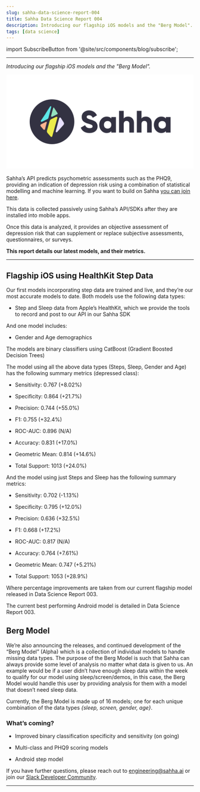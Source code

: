 ```yaml
---
slug: sahha-data-science-report-004
title: Sahha Data Science Report 004
description: Introducing our flagship iOS models and the "Berg Model".
tags: [data science]
---
```


import SubscribeButton from '@site/src/components/blog/subscribe';

---

*Introducing our flagship iOS models and the "Berg Model".*

![Sahha](../../static/img/sahha-logo.svg)

<!--truncate-->

Sahha’s API predicts psychometric assessments such as the PHQ9, providing an indication of depression risk using a combination of statistical modelling and machine learning. If you want to build on Sahha <u>[you can join here](http://developer.sahha.ai/)</u>.

This data is collected passively using Sahha’s API/SDKs after they are installed into mobile apps.

Once this data is analyzed, it provides an objective assessment of depression risk that can supplement or replace subjective assessments, questionnaires, or surveys.

**This report details our latest models, and their metrics.**

---

## Flagship iOS using HealthKit Step Data
Our first models incorporating step data are trained and live, and they’re our most accurate models to date. Both models use the following data types:

- Step and Sleep data from Apple’s HealthKit, which we provide the tools to record and post to our API in our Sahha SDK

And one model includes:

- Gender and Age demographics

The models are binary classifiers using CatBoost (Gradient Boosted Decision Trees)

The model using all the above data types (Steps, Sleep, Gender and Age) has the following summary metrics (depressed class):

- Sensitivity: 0.767 (+8.02%)

- Specificity: 0.864 (+21.7%)

- Precision: 0.744 (+55.0%)

- F1: 0.755 (+32.4%)

- ROC-AUC: 0.896 (N/A)

- Accuracy: 0.831 (+17.0%)

- Geometric Mean: 0.814 (+14.6%)

- Total Support: 1013 (+24.0%)

And the model using just Steps and Sleep has the following summary metrics:

- Sensitivity: 0.702 (-1.13%)

- Specificity: 0.795 (+12.0%)

- Precision: 0.636 (+32.5%)

- F1: 0.668 (+17.2%)

- ROC-AUC: 0.817 (N/A)

- Accuracy: 0.764 (+7.61%)

- Geometric Mean: 0.747 (+5.21%)

- Total Support: 1053 (+28.9%)

Where percentage improvements are taken from our current flagship model released in Data Science Report 003.

The current best performing Android model is detailed in Data Science Report 003.

## Berg Model
We’re also announcing the releases, and continued development of the “Berg Model” (Alpha) which is a collection of individual models to handle missing data types. The purpose of the Berg Model is such that Sahha can always provide some level of analysis no matter what data is given to us. An example would be if a user didn’t have enough sleep data within the week to qualify for our model using sleep/screen/demos, in this case, the Berg Model would handle this user by providing analysis for them with a model that doesn’t need sleep data.

Currently, the Berg Model is made up of 16 models; one for each unique combination of the data types *{sleep, screen, gender, age}*.

### What’s coming?
- Improved binary classification specificity and sensitivity (on going)

- Multi-class and PHQ9 scoring models

- Android step model

If you have further questions, please reach out to engineering@sahha.ai or join our [Slack Developer Community](https://join.slack.com/t/sahhacommunity/shared_invite/zt-1w0fmfbvk-qUwQ83tJgXyjT9XSxJvKIw).

---

<SubscribeButton />